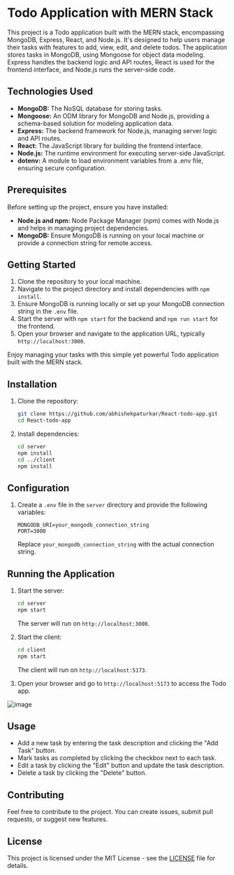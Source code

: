 # Todo Application with MERN Stack

This project is a Todo application built with the MERN stack, encompassing MongoDB, Express, React, and Node.js. It's designed to help users manage their tasks with features to add, view, edit, and delete todos. The application stores tasks in MongoDB, using Mongoose for object data modeling. Express handles the backend logic and API routes, React is used for the frontend interface, and Node.js runs the server-side code.

## Technologies Used

- **MongoDB:** The NoSQL database for storing tasks.
- **Mongoose:** An ODM library for MongoDB and Node.js, providing a schema-based solution for modeling application data.
- **Express:** The backend framework for Node.js, managing server logic and API routes.
- **React:** The JavaScript library for building the frontend interface.
- **Node.js:** The runtime environment for executing server-side JavaScript.
- **dotenv:** A module to load environment variables from a .env file, ensuring secure configuration.

## Prerequisites

Before setting up the project, ensure you have installed:

- **Node.js and npm:** Node Package Manager (npm) comes with Node.js and helps in managing project dependencies.
- **MongoDB:** Ensure MongoDB is running on your local machine or provide a connection string for remote access.

## Getting Started

1. Clone the repository to your local machine.
2. Navigate to the project directory and install dependencies with `npm install`.
3. Ensure MongoDB is running locally or set up your MongoDB connection string in the `.env` file.
4. Start the server with `npm start` for the backend and `npm run start` for the frontend.
5. Open your browser and navigate to the application URL, typically `http://localhost:3000`.

Enjoy managing your tasks with this simple yet powerful Todo application built with the MERN stack.

## Installation

1. Clone the repository:

   ```bash
   git clone https://github.com/abhishekpaturkar/React-todo-app.git
   cd React-todo-app
   ```

2. Install dependencies:

   ```bash
   cd server
   npm install
   cd ../client
   npm install
   ```

## Configuration

1. Create a `.env` file in the `server` directory and provide the following variables:

   ```env
   MONGODB_URI=your_mongodb_connection_string
   PORT=3000
   ```

   Replace `your_mongodb_connection_string` with the actual connection string.

## Running the Application

1. Start the server:

   ```bash
   cd server
   npm start
   ```

   The server will run on `http://localhost:3000`.

2. Start the client:

   ```bash
   cd client
   npm start
   ```

   The client will run on `http://localhost:5173`.

3. Open your browser and go to `http://localhost:5173` to access the Todo app.

![image](https://github.com/aaryan182/todo-mern/assets/73265857/7c0459f7-4e0c-4a2f-92db-26a0e3027dd8)

## Usage

- Add a new task by entering the task description and clicking the "Add Task" button.
- Mark tasks as completed by clicking the checkbox next to each task.
- Edit a task by clicking the "Edit" button and update the task description.
- Delete a task by clicking the "Delete" button.

## Contributing

Feel free to contribute to the project. You can create issues, submit pull requests, or suggest new features.

## License

This project is licensed under the MIT License - see the [LICENSE](LICENSE) file for details.


